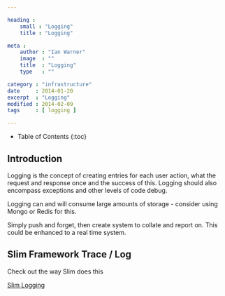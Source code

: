 ```yaml
---

heading :
    small : "Logging"
    title : "Logging"

meta :
    author : "Ian Warner"
    image  : ""
    title  : "Logging"
    type   : ""

category : "infrastructure"
date     : 2014-01-20
excerpt  : "Logging"
modified : 2014-02-09
tags     : [ logging ]

---
```


* Table of Contents
{:toc}

## Introduction

Logging is the concept of creating entries for each user action, what
the request and response once and the success of this. Logging should
also encompass exceptions and other levels of code debug.

Logging can and will consume large amounts of storage - consider using
Mongo or Redis for this.

Simply push and forget, then create system to collate and report on.
This could be enhanced to a real time system.

## Slim Framework Trace / Log
Check out the way Slim does this

[Slim Logging](http://docs.slimframework.com/#Overview)